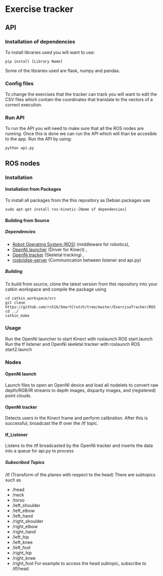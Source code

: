 # Exercise tracker

## API

### Installation of dependencies

To install libraries used you will want to use:

    pip install [Library Name]

Some of the libraries used are flask, numpy and pandas.

### Config files

To change the exercises that the tracker can track you will want to edit the CSV files which contain the coordinates that translate to the vectors of a correct execution.

### Run API

To run the API you will need to make sure that all the ROS nodes are running. Once this is done we can run the API which will than be accesible to the app. Run the API by using:

    python api.py

## ROS nodes
### Installation

#### Installation from Packages

To install all packages from the this repository as Debian packages use

    sudo apt-get install ros-kinetic-[Name of dependencies]

#### Building from Source

##### Dependencies

- [Robot Operating System (ROS)](http://wiki.ros.org) (middleware for robotics),
- [OpenNi launcher](http://wiki.ros.org/openni_launch) (Driver for Kinect) ,
- [OpenNi tracker](http://wiki.ros.org/openni_tracker) (Skeletal tracking) ,
- [rosbridge-server](http://wiki.ros.org/rosbridge_suite) (Communication between listener and api.py)


##### Building

To build from source, clone the latest version from this repository into your catkin workspace and compile the package using

	cd catkin_workspace/src
	git clone https://github.com/rch16/SmartCrutch/tree/master/ExerciseTracker/ROS
	cd ../
	catkin_make


### Usage
Run the OpenNi launcher to start Kinect with 
	roslaunch ROS start.launch
Run the tf listener and OpenNi skeletal tracker with 
	roslaunch ROS start2.launch



### Nodes

#### OpenNi launch
Launch files to open an OpenNI device and load all nodelets to convert raw depth/RGB/IR streams to depth images, disparity images, and (registered) point clouds.

#### OpenNi tracker
Detects users in the Kinect frame and perform calibration. After this is successful, broadcast the tf over the /tf topic.

#### tf_Listener
Listens to the /tf broadcasted by the OpenNi tracker and inserts the data into a queue for api.py to process

##### Subscribed Topics
/tf (Transform of the planes with respect to the head)
There are subtopics such as 
* /head
* /neck
* /torso
* /left_shoulder
* /left_elbow
* /left_hand
* /right_shoulder
* /right_elbow
* /right_hand
* /left_hip
* /left_knee
* /left_foot
* /right_hip
* /right_knee
* /right_foot
For example to access the head subtopic, subscribe to /tf/head

